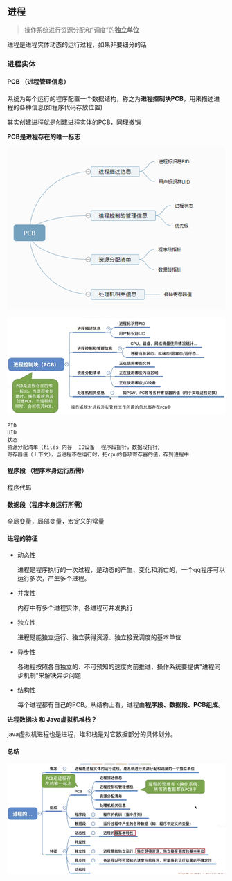 ## 进程

> 操作系统进行资源分配和“调度”的**独立单位**

进程是进程实体动态的运行过程，如果非要细分的话

### 进程实体 

 #### **PCB** （进程管理信息）

  系统为每个运行的程序配置一个数据结构，称之为**进程控制块PCB**，用来描述进程的各种信息(如程序代码存放位置)

  其实创建进程就是创建进程实体的PCB，同理撤销

  **PCB是进程存在的唯一标志**

  ![1548488552049](assets/1548488552049.png)

![image-20190410202444188](assets/image-20190410202444188.png)      

```
PID
UID
状态
资源分配清单（files 内存  IO设备  程序段指针，数据段指针）
寄存器值（上下文），当进程不在运行时，把cpu的各项寄存器的值，存到进程中
```



#### 程序段 （程序本身运行所需）

程序代码

#### 数据段（程序本身运行所需）

全局变量，局部变量，宏定义的常量



#### 进程的特征

- 动态性 

  进程是程序执行的一次过程，是动态的产生、变化和消亡的，一个qq程序可以运行多次，产生多个进程。

- 并发性 

  内存中有多个进程实体，各进程可并发执行

- 独立性 

  进程是能独立运行、独立获得资源、独立接受调度的基本单位

- 异步性 

  各进程按照各自独立的、不可预知的速度向前推进，操作系统要提供"进程同步机制"来解决异步问题

- 结构性 

  每个进程都有自己的PCB。从结构上看，进程由**程序段、数据段、PCB组成**。

**进程数据块 和 Java虚拟机堆栈？** 

java虚拟机进程也是进程，堆和栈是对它数据部分的具体划分。

#### 总结

![image-20190410202713578](assets/image-20190410202713578.png)






































